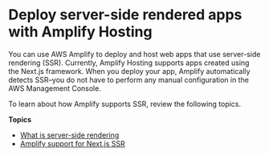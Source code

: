 # Deploy server\-side rendered apps with Amplify Hosting<a name="server-side-rendering-amplify"></a>

You can use AWS Amplify to deploy and host web apps that use server\-side rendering \(SSR\)\. Currently, Amplify Hosting supports apps created using the Next\.js framework\. When you deploy your app, Amplify automatically detects SSR–you do not have to perform any manual configuration in the AWS Management Console\.

To learn about how Amplify supports SSR, review the following topics\.

**Topics**
+ [What is server\-side rendering](What-is-server-side-rendering.md)
+ [Amplify support for Next\.js SSR](ssr-Amplify-support.md)